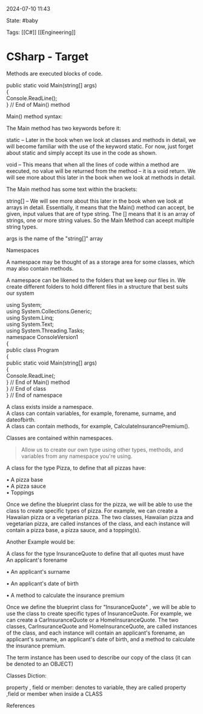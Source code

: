 2024-07-10 11:43

State: #baby

Tags: [[C#]]  [[Engineering]]

# CSharp - Target

  
Methods are executed blocks of code.  
  
public static void Main(string[] args)  
{  
Console.ReadLine();  
} // End of Main() method  
  
Main() method syntax:  
  
The Main method has two keywords before it:  
  
static – Later in the book when we look at classes and methods in detail, we will become familiar with the use of the keyword static. For now, just forget about static and simply accept its use in the code as shown.  
  
void – This means that when all the lines of code within a method are executed, no value will be returned from the method – it is a void return. We will see more about this later in the book when we look at methods in detail.  
  
The Main method has some text within the brackets:  
  
string[] – We will see more about this later in the book when we look at arrays in detail. Essentially, it means that the Main() method can accept, be given, input values that are of type string. The [] means that it is an array of strings, one or more string values. So the Main Method can aceept multiple string types.  
  
args is the name of the "string[]" array


Namespaces  
  
A namespace may be thought of as a storage area for some classes, which may also contain methods.  
  
A namespace can be likened to the folders that we keep our files in. We create different folders to hold different files in a structure that best suits our system  
  
using System;  
using System.Collections.Generic;  
using System.Linq;  
using System.Text;  
using System.Threading.Tasks;  
namespace ConsoleVersion1  
{  
public class Program  
{  
public static void Main(string[] args)  
{  
Console.ReadLine(;  
} // End of Main() method  
} // End of class  
} // End of namespace


A class exists inside a namespace.  
A class can contain variables, for example, forename, surname, and dateofbirth.  
A class can contain methods, for example, CalculateInsurancePremium().  
  
  
Classes are contained within namespaces.  
  
> Allow us to create our own type using other types, methods, and variables from any namespace you're using.  
  
A class for the type Pizza, to define that all pizzas have:  
  
• A pizza base  
• A pizza sauce  
• Toppings  
  
Once we define the blueprint class for the pizza, we will be able to use the class to create specific types of pizza. For example, we can create a Hawaiian pizza or a vegetarian pizza. The two classes, Hawaiian pizza and vegetarian pizza, are called instances of the class, and each instance will contain a pizza base, a pizza sauce, and a topping(s).  
  
Another Example would be:  
  
  
A class for the type InsuranceQuote to define that all quotes must have  
An applicant's forename  
  
• An applicant's surname  
  
• An applicant's date of birth  
  
• A method to calculate the insurance premium  
  
Once we define the blueprint class for "InsuranceQuote" , we will be able to use the class to create specific types of InsuranceQuote. For example, we can create a CarInsuranceQuote or a HomeInsuranceQuote. The two classes, CarInsuranceQuote and HomeInsuranceQuote, are called instances of the class, and each instance will contain an applicant's forename, an applicant's surname, an applicant's date of birth, and a method to calculate the insurance premium.  
  
The term instance has been used to describe our copy of the class (it can be denoted to an OBJECT)

Classes Diction:  
  
property , field or member: denotes to variable, they are called property ,field or member when inside a CLASS

References
